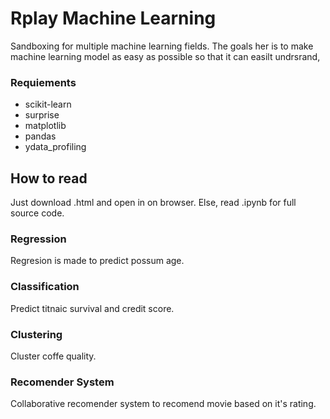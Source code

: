 # Rplay Machine Learning

Sandboxing for multiple machine learning fields. The goals her is to make machine learning model as easy as possible so that it can easilt undrsrand,

### Requiements
- scikit-learn
- surprise
- matplotlib
- pandas
- ydata_profiling

## How to read
Just download .html and open in on browser. Else, read .ipynb for full source code.

### Regression
Regresion is made to predict possum age.

### Classification
Predict titnaic survival and credit score.

### Clustering
Cluster coffe quality.

### Recomender System
Collaborative recomender system to recomend movie based on it's rating.
